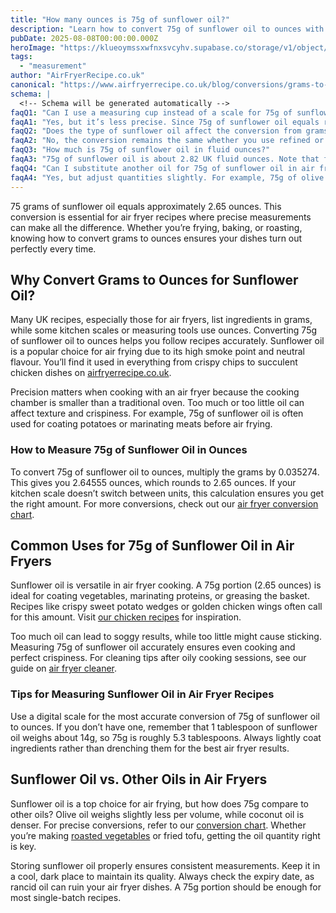```yaml
---
title: "How many ounces is 75g of sunflower oil?"
description: "Learn how to convert 75g of sunflower oil to ounces with our easy guide. Perfect for air fryer recipes and precise cooking measurements."
pubDate: 2025-08-08T00:00:00.000Z
heroImage: "https://klueoymssxwfnxsvcyhv.supabase.co/storage/v1/object/public/Shmucket/how-many-ounces-is-75g-of-sunflower-oil.webp"
tags:
  - "measurement"
author: "AirFryerRecipe.co.uk"
canonical: "https://www.airfryerrecipe.co.uk/blog/conversions/grams-to-ounces/how-many-ounces-is-75g-of-sunflower-oil"
schema: |
  <!-- Schema will be generated automatically -->
faqQ1: "Can I use a measuring cup instead of a scale for 75g of sunflower oil?"
faqA1: "Yes, but it’s less precise. Since 75g of sunflower oil equals roughly 5.3 tablespoons, you can use a measuring spoon. However, for best results in air fryer recipes, a digital scale is recommended to ensure accuracy."
faqQ2: "Does the type of sunflower oil affect the conversion from grams to ounces?"
faqA2: "No, the conversion remains the same whether you use refined or cold-pressed sunflower oil. 75g always equals approximately 2.65 ounces. The difference lies in flavour and smoke point, not weight."
faqQ3: "How much is 75g of sunflower oil in fluid ounces?"
faqA3: "75g of sunflower oil is about 2.82 UK fluid ounces. Note that fluid ounces measure volume, while ounces measure weight. For air fryer recipes, weight (2.65 oz) is more reliable."
faqQ4: "Can I substitute another oil for 75g of sunflower oil in air fryer recipes?"
faqA4: "Yes, but adjust quantities slightly. For example, 75g of olive oil is roughly the same in ounces, but its lower smoke point may affect cooking. Check our conversion chart for precise swaps."
---
```

<p>75 grams of sunflower oil equals approximately 2.65 ounces. This conversion is essential for air fryer recipes where precise measurements can make all the difference. Whether you’re frying, baking, or roasting, knowing how to convert grams to ounces ensures your dishes turn out perfectly every time.</p>

<h2>Why Convert Grams to Ounces for Sunflower Oil?</h2>  
<p>Many UK recipes, especially those for air fryers, list ingredients in grams, while some kitchen scales or measuring tools use ounces. Converting 75g of sunflower oil to ounces helps you follow recipes accurately. Sunflower oil is a popular choice for air frying due to its high smoke point and neutral flavour. You’ll find it used in everything from crispy chips to succulent chicken dishes on <a href=https://www.airfryerrecipe.co.uk/recipes>airfryerrecipe.co.uk</a>.</p>  

<p>Precision matters when cooking with an air fryer because the cooking chamber is smaller than a traditional oven. Too much or too little oil can affect texture and crispiness. For example, 75g of sunflower oil is often used for coating potatoes or marinating meats before air frying.</p>  

<h3>How to Measure 75g of Sunflower Oil in Ounces</h3>  
<p>To convert 75g of sunflower oil to ounces, multiply the grams by 0.035274. This gives you 2.64555 ounces, which rounds to 2.65 ounces. If your kitchen scale doesn’t switch between units, this calculation ensures you get the right amount. For more conversions, check out our <a href=https://www.airfryerrecipe.co.uk/air-fryer-conversion-chart>air fryer conversion chart</a>.</p>  

<h2>Common Uses for 75g of Sunflower Oil in Air Fryers</h2>  
<p>Sunflower oil is versatile in air fryer cooking. A 75g portion (2.65 ounces) is ideal for coating vegetables, marinating proteins, or greasing the basket. Recipes like crispy sweet potato wedges or golden chicken wings often call for this amount. Visit <a href=https://www.airfryerrecipe.co.uk/recipe-category/chicken>our chicken recipes</a> for inspiration.</p>  

<p>Too much oil can lead to soggy results, while too little might cause sticking. Measuring 75g of sunflower oil accurately ensures even cooking and perfect crispiness. For cleaning tips after oily cooking sessions, see our guide on <a href=https://www.airfryerrecipe.co.uk/air-fryer-cleaner>air fryer cleaner</a>.</p>  

<h3>Tips for Measuring Sunflower Oil in Air Fryer Recipes</h3>  
<p>Use a digital scale for the most accurate conversion of 75g of sunflower oil to ounces. If you don’t have one, remember that 1 tablespoon of sunflower oil weighs about 14g, so 75g is roughly 5.3 tablespoons. Always lightly coat ingredients rather than drenching them for the best air fryer results.</p>  

<h2>Sunflower Oil vs. Other Oils in Air Fryers</h2>  
<p>Sunflower oil is a top choice for air frying, but how does 75g compare to other oils? Olive oil weighs slightly less per volume, while coconut oil is denser. For precise conversions, refer to our <a href=https://www.airfryerrecipe.co.uk/air-fryer-conversion-chart>conversion chart</a>. Whether you’re making <a href=https://www.airfryerrecipe.co.uk/recipe-category/vegetables>roasted vegetables</a> or fried tofu, getting the oil quantity right is key.</p>  

<p>Storing sunflower oil properly ensures consistent measurements. Keep it in a cool, dark place to maintain its quality. Always check the expiry date, as rancid oil can ruin your air fryer dishes. A 75g portion should be enough for most single-batch recipes.</p>

